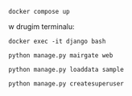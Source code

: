 ```
docker compose up
```


w drugim terminalu:


```
docker exec -it django bash 
```


```
python manage.py mairgate web
```


```
python manage.py loaddata sample
```


```
python manage.py createsuperuser
```
